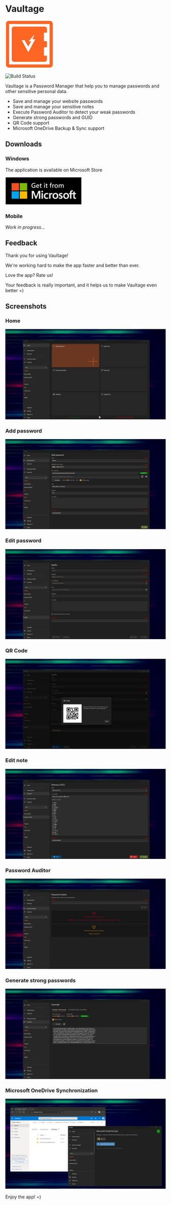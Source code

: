 # Vaultage

<img src=".images/logo.png" width="150px" height="150px" title="Vaultage logo" alt="Vaultage logo">

![Build Status](https://dev.azure.com/dhabierre/Vaultage/_apis/build/status/CI%20-%20Vaultage?branchName=main)

Vaultage is a Password Manager that help you to manage passwords and other sensitive personal data.

- Save and manage your website passwords
- Save and manage your sensitive notes
- Execute Password Auditor to detect your weak passwords
- Generate strong passwords and GUID
- QR Code support
- Microsoft OneDrive Backup & Sync support

## Downloads

### Windows

The application is available on Microsoft Store

<a href="https://www.microsoft.com/en-us/p/vaultage/9nl2m5m49pm2" target="_blank">
    <img src=".images/others/get-it-from-microsoft.png" title="Get it from Microsoft" alt="Get it from Microsoft">
</a>

### Mobile

_Work in progress..._

## Feedback

Thank you for using Vaultage!

We're working hard to make the app faster and better than ever.

Love the app? Rate us!

Your feedback is really important, and it helps us to make Vaultage even better =)

## Screenshots

### Home

![Home](.images/screenshots/windows-01-home.png)

### Add password

![Add Password](.images/screenshots/windows-02-addpassword.png)

### Edit password

![Edit Password](.images/screenshots/windows-03-editpassword.png)

### QR Code

![Edit Password](.images/screenshots/windows-04-qrcode.png)

### Edit note

![Edit Note](.images/screenshots/windows-05-editnote.png)

### Password Auditor

![Password Auditor](.images/screenshots/windows-06-audit.png)

### Generate strong passwords

![Add Password](.images/screenshots/windows-07-generate.png)

### Microsoft OneDrive Synchronization

![Microsoft OneDrive Synchronization](.images/screenshots/windows-08-sync.png)

Enjoy the app! =)